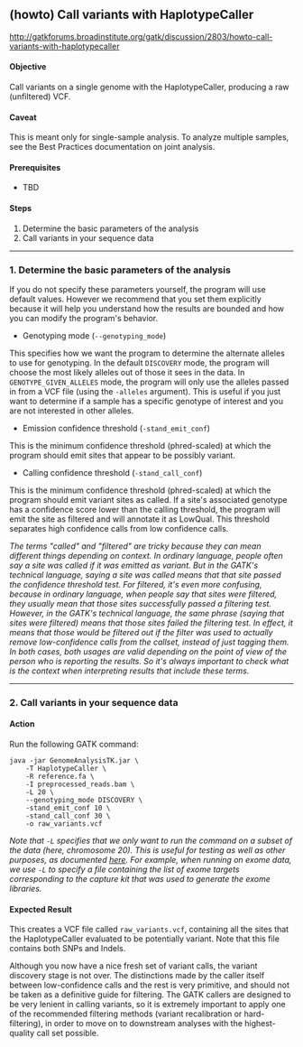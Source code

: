 ## (howto) Call variants with HaplotypeCaller

http://gatkforums.broadinstitute.org/gatk/discussion/2803/howto-call-variants-with-haplotypecaller

<h4>Objective</h4>
<p>Call variants on a single genome with the HaplotypeCaller, producing a raw (unfiltered) VCF. </p>
<h4>Caveat</h4>
<p>This is meant only for single-sample analysis. To analyze multiple samples, see the Best Practices documentation on joint analysis.</p>
<h4>Prerequisites</h4>
<ul>
<li>TBD</li>
</ul>
<h4>Steps</h4>
<ol>
<li>Determine the basic parameters of the analysis</li>
<li>Call variants in your sequence data</li>
</ol>
<hr />
<h3>1. Determine the basic parameters of the analysis</h3>
<p>If you do not specify these parameters yourself, the program will use default values. However we recommend that you set them explicitly because it will help you understand how the results are bounded and how you can modify the program's behavior. </p>
<ul>
<li>Genotyping mode (<code>--genotyping_mode</code>) </li>
</ul>
<p>This specifies how we want the program to determine the alternate alleles to use for genotyping. In the default <code>DISCOVERY</code> mode, the program will choose the most likely alleles out of those it sees in the data. In <code>GENOTYPE_GIVEN_ALLELES</code> mode, the program will only use the alleles passed in from a VCF file (using the <code>-alleles</code> argument). This is useful if you just want to determine if a sample has a specific genotype of interest and you are not interested in other alleles. </p>
<ul>
<li>Emission confidence threshold (<code>-stand_emit_conf</code>) </li>
</ul>
<p>This is the minimum confidence threshold (phred-scaled) at which the program should emit sites that appear to be possibly variant.</p>
<ul>
<li>Calling confidence threshold (<code>-stand_call_conf</code>) </li>
</ul>
<p>This is the minimum confidence threshold (phred-scaled) at which the program should emit variant sites as called. If a site's associated genotype has a confidence score lower than the calling threshold, the program will emit the site as filtered and will annotate it as LowQual. This threshold separates high confidence calls from low confidence calls.</p>
<p><em>The terms &quot;called&quot; and &quot;filtered&quot; are tricky because they can mean different things depending on context. In ordinary language, people often say a site was called if it was emitted as variant. But in the GATK's technical language, saying a site was called means that that site passed the confidence threshold test. For filtered, it's even more confusing, because in ordinary language, when people say that sites were filtered, they usually mean that those sites successfully passed a filtering test. However, in the GATK's technical language, the same phrase (saying that sites were filtered) means that those sites failed the filtering test. In effect, it means that those would be filtered out if the filter was used to actually remove low-confidence calls from the callset, instead of just tagging them. In both cases, both usages are valid depending on the point of view of the person who is reporting the results. So it's always important to check what is the context when interpreting results that include these terms.</em></p>
<hr />
<h3>2. Call variants in your sequence data</h3>
<h4>Action</h4>
<p>Run the following GATK command: </p>
<pre><code class="pre_md">java -jar GenomeAnalysisTK.jar \ 
    -T HaplotypeCaller \ 
    -R reference.fa \ 
    -I preprocessed_reads.bam \  
    -L 20 \ 
    --genotyping_mode DISCOVERY \ 
    -stand_emit_conf 10 \ 
    -stand_call_conf 30 \ 
    -o raw_variants.vcf </code class="pre_md"></pre>
<p><em>Note that <code>-L</code> specifies that we only want to run the command on a subset of the data (here, chromosome 20). This is useful for testing as well as other purposes, as documented <a href="http://www.broadinstitute.org/gatk/guide/article?id=4133">here</a>. For example, when running on exome data, we use <code>-L</code> to specify a file containing the list of exome targets corresponding to the capture kit that was used to generate the exome libraries.</em></p>
<h4>Expected Result</h4>
<p>This creates a VCF file called <code>raw_variants.vcf</code>, containing all the sites that the HaplotypeCaller evaluated to be potentially variant. Note that this file contains both SNPs and Indels.</p>
<p>Although you now have a nice fresh set of variant calls, the variant discovery stage is not over. The distinctions made by the caller itself between low-confidence calls and the rest is very primitive, and should not be taken as a definitive guide for filtering. The GATK callers are designed to be very lenient in calling variants, so it is extremely important to apply one of the recommended filtering methods (variant recalibration or hard-filtering), in order to move on to downstream analyses with the highest-quality call set possible.</p>